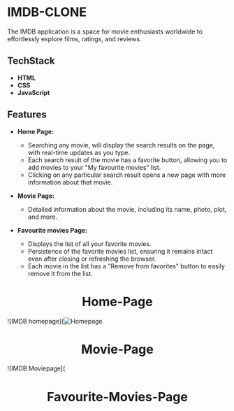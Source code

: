 
# IMDB-CLONE

The IMDB  application is a space for movie enthusiasts worldwide to effortlessly explore films, ratings, and reviews.

## TechStack

- **HTML**
- **CSS**
- **JavaScript**

## Features

- **Home Page:**
  - Searching any movie, will display the search results on the page, with real-time updates as you type.
  - Each search result of the movie has a favorite button, allowing you to add movies to your "My favourite movies" list.
  - Clicking on any particular search result opens a new page with more information about that movie.

- **Movie Page:**
  - Detailed information about the movie, including its name, photo, plot, and more.

- **Favourite movies Page:**
  - Displays the list of all your favorite movies.
  - Persistence of the favorite movies list, ensuring it remains intact even after closing or refreshing the browser.
  - Each movie in the list has a "Remove from favorites" button to easily remove it from the list.




<div align="center">
  <h1>Home-Page</h1>
</div>

![IMDB homepage](![Homepage](https://github.com/GaneshGoud23/IMDB-Clone.github.io/assets/140697430/9616ae4b-dd2c-43e3-a941-69da2b263dd2)

<div align="center">
  <h1>Movie-Page</h1>
</div>

![IMDB Moviepage](

<div align="center">
  <h1>Favourite-Movies-Page</h1>
</div>



